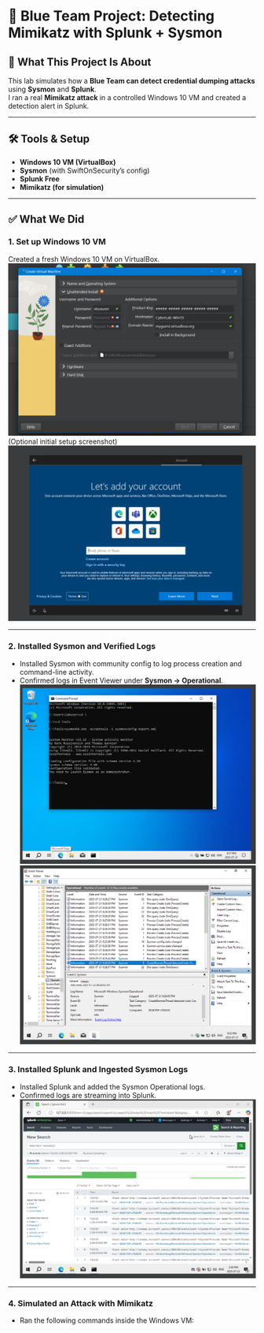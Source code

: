 # 🔐 Blue Team Project: Detecting Mimikatz with Splunk + Sysmon

## 🎯 What This Project Is About
This lab simulates how a **Blue Team can detect credential dumping attacks** using **Sysmon** and **Splunk**.  
I ran a real **Mimikatz attack** in a controlled Windows 10 VM and created a detection alert in Splunk.  

---

## 🛠 Tools & Setup
- **Windows 10 VM (VirtualBox)**
- **Sysmon** (with SwiftOnSecurity’s config)
- **Splunk Free**
- **Mimikatz (for simulation)**

---

## ✅ What We Did

### 1. Set up Windows 10 VM
Created a fresh Windows 10 VM on VirtualBox.  
![Windows VM](screenshots/Windows.png)  
(Optional initial setup screenshot)  
![Windows Setup](screenshots/Winsetup.png)

---

### 2. Installed Sysmon and Verified Logs
- Installed Sysmon with community config to log process creation and command-line activity.  
- Confirmed logs in Event Viewer under **Sysmon → Operational**.  
![Sysmon Installation](screenshots/Sysmon.png)  
![Sysmon Event Viewer](screenshots/sysmonevent.png)

---

### 3. Installed Splunk and Ingested Sysmon Logs
- Installed Splunk and added the Sysmon Operational logs.  
- Confirmed logs are streaming into Splunk.  
![Splunk Sysmon Events](screenshots/events.png)

---

### 4. Simulated an Attack with Mimikatz
- Ran the following commands inside the Windows VM:
